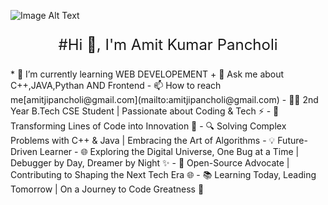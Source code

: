 ![Image Alt Text](https://user-images.githubusercontent.com/74038190/225813708-98b745f2-7d22-48cf-9150-083f1b00d6c9.gif)
<p align = "center" style="font-size: 24px;">#Hi 👋, I'm Amit Kumar Pancholi</p>
* 🚀 I’m currently learning WEB DEVELOPEMENT
+ 💬 Ask me about C++,JAVA,Pythan AND Frontend
- 📫 How to reach me[amitjipancholi@gmail.com](mailto:amitjipancholi@gmail.com)
- 👨‍💻 2nd Year B.Tech CSE Student | Passionate about Coding & Tech ⚡️
- 🚀 Transforming Lines of Code into Innovation 🌟
- 🔍 Solving Complex Problems with C++ & Java | Embracing the Art of Algorithms
- 💡 Future-Driven Learner
- 🌐 Exploring the Digital Universe, One Bug at a Time | Debugger by Day, Dreamer by Night ✨
- 🌈 Open-Source Advocate | Contributing to Shaping the Next Tech Era 🌐
- 📚 Learning Today, Leading Tomorrow | On a Journey to Code Greatness 🚀
<!-- <p style="font-size:18px;>#Connect with me:</p> -->
